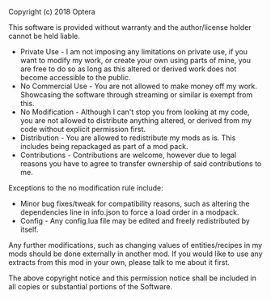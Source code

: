 Copyright (c) 2018 Optera

This software is provided without warranty and the author/license holder cannot be held liable.

-	Private Use - I am not imposing any limitations on private use, if you want to modify my work, or create your own using parts of mine, you are free to do so as long as this altered or derived work does not become accessible to the public.
-	No Commercial Use - You are not allowed to make money off my work. Showcasing the software through streaming or similar is exempt from this.
-	No Modification - Although I can't stop you from looking at my code, you are not allowed to distribute anything altered, or derived from my code without explicit permission first.
-	Distribution - You are allowed to redistribute my mods as is. This includes being repackaged as part of a mod pack.
- Contributions - Contributions are welcome, however due to legal reasons you have to agree to transfer ownership of said contributions to me.

Exceptions to the no modification rule include:
- Minor bug fixes/tweak for compatibility reasons, such as altering the dependencies line in info.json to force a load order in a modpack.
- Config - Any config.lua file may be edited and freely redistributed by itself.

Any further modifications, such as changing values of entities/recipes in my mods should be done externally in another mod.
If you would like to use any extracts from this mod in your own, please talk to me about it first.

The above copyright notice and this permission notice shall be included in all copies or substantial portions of the Software.

